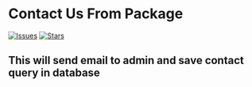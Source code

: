 # Contact Us From Package
[![Issues](https://img.shields.io/github/issues/ercanhavare/contact-package)](https://github.com/ercanhavare/contact-package/issues)
[![Stars](https://img.shields.io/github/stars/ercanhavare/contact-package)](https://github.com/ercanhavare/contact-package/stargazers)
## This will send email to admin and save contact query in database

